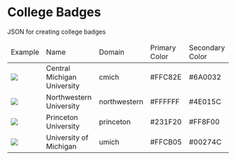 # College Badges
JSON for creating college badges

<table>
  <thead>
    <td>Example</td>
    <td>Name</td>
    <td>Domain</td>
    <td>Primary Color</td>
    <td>Secondary Color</td>
  </thead>
  <tbody>
    <tr>
      <td><img src='http://rawgit.com/Aesthetikx/college_badges/master/badges/cmich.svg'></img></td>
      <td>Central Michigan University</td>
      <td>cmich</td>
      <td>#FFC82E</td>
      <td>#6A0032</td>
    </tr>
    <tr>
      <td><img src='http://rawgit.com/Aesthetikx/college_badges/master/badges/northwestern.svg'></img></td>
      <td>Northwestern University</td>
      <td>northwestern</td>
      <td>#FFFFFF</td>
      <td>#4E015C</td>
    </tr>
    <tr>
      <td><img src='http://rawgit.com/Aesthetikx/college_badges/master/badges/princeton.svg'></img></td>
      <td>Princeton University</td>
      <td>princeton</td>
      <td>#231F20</td>
      <td>#FF8F00</td>
    </tr>
    <tr>
      <td><img src='http://rawgit.com/Aesthetikx/college_badges/master/badges/umich.svg'></img></td>
      <td>University of Michigan</td>
      <td>umich</td>
      <td>#FFCB05</td>
      <td>#00274C</td>
    </tr>
  </tbody>
</table>
